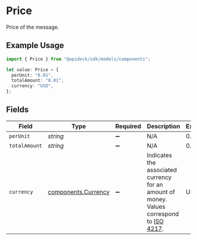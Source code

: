 # Price

Price of the message.

## Example Usage

```typescript
import { Price } from "@apideck/sdk/models/components";

let value: Price = {
  perUnit: "0.01",
  totalAmount: "0.01",
  currency: "USD",
};
```

## Fields

| Field                                                                                                                              | Type                                                                                                                               | Required                                                                                                                           | Description                                                                                                                        | Example                                                                                                                            |
| ---------------------------------------------------------------------------------------------------------------------------------- | ---------------------------------------------------------------------------------------------------------------------------------- | ---------------------------------------------------------------------------------------------------------------------------------- | ---------------------------------------------------------------------------------------------------------------------------------- | ---------------------------------------------------------------------------------------------------------------------------------- |
| `perUnit`                                                                                                                          | *string*                                                                                                                           | :heavy_minus_sign:                                                                                                                 | N/A                                                                                                                                | 0.01                                                                                                                               |
| `totalAmount`                                                                                                                      | *string*                                                                                                                           | :heavy_minus_sign:                                                                                                                 | N/A                                                                                                                                | 0.01                                                                                                                               |
| `currency`                                                                                                                         | [components.Currency](../../models/components/currency.md)                                                                         | :heavy_minus_sign:                                                                                                                 | Indicates the associated currency for an amount of money. Values correspond to [ISO 4217](https://en.wikipedia.org/wiki/ISO_4217). | USD                                                                                                                                |